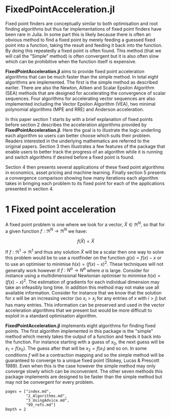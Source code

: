 # FixedPointAcceleration.jl

Fixed point finders are conceptually similar to both optimisation and root finding algorithms but thus far implementations of fixed point finders have been rare in Julia. In some part this is likely because there is often an obvious method to find a fixed point by merely feeding a guessed fixed point into a function, taking the result and feeding it back into the function. By doing this repeatedly a fixed point is often found. This method (that we will call the "Simple" method) is often convergent but it is also often slow which can be prohibitive when the function itself is expensive.

**FixedPointAcceleration.jl** aims to provide fixed point acceleration algorithms that can be much faster than the simple method. In total eight algorithms are implemented. The first is the simple method as described earlier. There are also the Newton, Aitken and Scalar Epsilon Algorithm (SEA) methods that are designed for accelerating the convergence of scalar sequences. Four algorithms for accelerating vector sequences are also implemented including the Vector Epsilon Algorithm (VEA), two minimal polynomial algorithms (MPE and RRE)  and Anderson acceleration.

In this paper section 1 starts by with a brief explanation of fixed points before section 2 describes the acceleration algorithms provided by **FixedPointAcceleration.jl**. Here the goal is  to illustrate the logic underling each algorithm so users can better choose which suits their problem. Readers interested in the underlying mathematics are referred to the original papers. Section 3 then illustrates a few features of the package that enable users to better track the progress of an algorithm while it is running and switch algorithms if desired before a fixed point is found.

Section 4 then presents several applications of these fixed point algorithms in economics, asset pricing and machine learning. Finally section 5 presents a convergence comparison showing how many iterations each algorithm takes in bringing each problem to its fixed point for each of the applications presented in section 4.

# 1 Fixed point acceleration

A fixed point problem is one where we look for a vector, $\hat{X} \in \Re^N$, so that for a given function $f: \Re^N \rightarrow \Re^N$ we have:

$$f(\hat{X}) = \hat{X}$$

If $f: \Re^1 \rightarrow \Re^1$ and thus any solution $\hat{X}$ will be a scalar then one way to solve this problem would be to use a rootfinder on the function $g(x) = f(x) - x$ or to use an optimiser to minimise $h(x) = (f(x) - x)^2$. These techniques will not generally work however if $f : N^a \rightarrow N^a$ where $a$ is large. Consider for instance using a multidimensional Newtonian optimiser to minimise $h(x) = (f(x) - x)^2$. The estimation of gradients for each individual dimension may take an infeasibly long time. In addition this method may not make use all available information. Consider for instance that we know that the solution for $x$ will be an increasing vector (so $x_i > x_j$ for any entries of $x$  with $i > j$) but has many entries. This information can be preserved and used in the vector acceleration algorithms that we present but would be more difficult to exploit in a standard optimisation algorithm.

**FixedPointAcceleration.jl** implements eight algorithms for finding fixed points. The first algorithm implemented in this package is the "simple" method which merely takes the output of a function and feeds it back into the function. For instance starting with a guess of $x_0$, the next guess will be $x_1 = f(x_0)$. The guess after that will be $x_2 = f(x_1)$ and so on. In some conditions $f$ will be a contraction mapping and so the simple method will be guaranteed to converge to a unique fixed point (Stokey, Lucas & Prescott 1989). Even when this is the case however the simple method may only converge slowly which can be inconvenient. The other seven methods this package implements are designed to be faster than the simple method but may not be convergent for every problem.

```@contents
pages = ["index.md",
         "2_Algorithms.md",
         "3_UsingAdvice.md",
         "99_refs.md"]
Depth = 2
```
